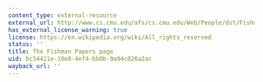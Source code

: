 ```yaml
---
content_type: external-resource
external_url: http://www.cs.cmu.edu/afs/cs.cmu.edu/Web/People/dst/Fishman/
has_external_license_warning: true
license: https://en.wikipedia.org/wiki/All_rights_reserved
status: ''
title: The Fishman Papers page
uid: bc54421e-10e8-4ef4-bb0b-9a94c026a2ac
wayback_url: ''
---
```

